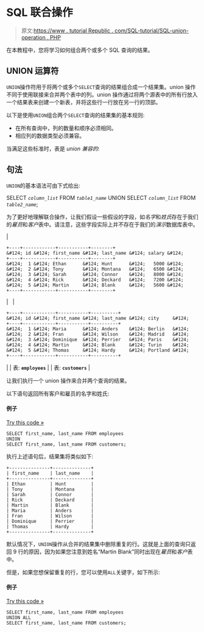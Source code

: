 # SQL 联合操作

> 原文:[https://www . tutorial Republic . com/SQL-tutorial/SQL-union-operation . PHP](https://www.tutorialrepublic.com/sql-tutorial/sql-union-operation.php)

在本教程中，您将学习如何组合两个或多个 SQL 查询的结果。

## UNION 运算符

`UNION`操作符用于将两个或多个`SELECT`查询的结果组合成一个结果集。union 操作不同于使用联接来合并两个表中的列。union 操作通过将两个源表中的所有行放入一个结果表来创建一个新表，并将这些行一行放在另一行的顶部。

以下是使用`UNION`组合两个`SELECT`查询的结果集的基本规则:

*   在所有查询中，列的数量和顺序必须相同。
*   相应列的数据类型必须兼容。

当满足这些标准时，表是 *union 兼容的*:

## 句法

`UNION`的基本语法可由下式给出:

SELECT *`column_list`* FROM *`table1_name`*
UNION SELECT *`column_list`* FROM *`table2_name`*;

为了更好地理解联合操作，让我们假设一些假设的字段，如*名字*和*姓氏*存在于我们的*雇员*和*客户*表中。请注意，这些字段实际上并不存在于我们的*演示*数据库表中。

| 

```
+----+------------+-----------+--------+
&#124; id &#124; first_name &#124; last_name &#124; salary &#124;
+----+------------+-----------+--------+
&#124;  1 &#124; Ethan      &#124; Hunt      &#124;   5000 &#124;
&#124;  2 &#124; Tony       &#124; Montana   &#124;   6500 &#124;
&#124;  3 &#124; Sarah      &#124; Connor    &#124;   8000 &#124;
&#124;  4 &#124; Rick       &#124; Deckard   &#124;   7200 &#124;
&#124;  5 &#124; Martin     &#124; Blank     &#124;   5600 &#124;
+----+------------+-----------+--------+

```

 |   | 

```
+----+------------+-----------+----------+
&#124; id &#124; first_name &#124; last_name &#124; city     &#124;
+----+------------+-----------+----------+
&#124;  1 &#124; Maria      &#124; Anders    &#124; Berlin   &#124;
&#124;  2 &#124; Fran       &#124; Wilson    &#124; Madrid   &#124;
&#124;  3 &#124; Dominique  &#124; Perrier   &#124; Paris    &#124;
&#124;  4 &#124; Martin     &#124; Blank     &#124; Turin    &#124;
&#124;  5 &#124; Thomas     &#124; Hardy     &#124; Portland &#124;
+----+------------+-----------+----------+

```

 |
| 表: **`employees`** |  | 表: **`customers`** |

让我们执行一个 union 操作来合并两个查询的结果。

以下语句返回所有客户和雇员的名字和姓氏:

#### 例子

[Try this code »](javascript:void(0); "Not Supported in Web SQL")

```
SELECT first_name, last_name FROM employees 
UNION
SELECT first_name, last_name FROM customers;
```

执行上述语句后，结果集将类似如下:

```
+---------------+--------------+
| first_name    | last_name    |
+---------------+--------------+
| Ethan         | Hunt         |
| Tony          | Montana      |
| Sarah         | Connor       |
| Rick          | Deckard      |
| Martin        | Blank        |
| Maria         | Anders       |
| Fran          | Wilson       |
| Dominique     | Perrier      |
| Thomas        | Hardy        |
+---------------+--------------+

```

默认情况下，`UNION`操作从合并的结果集中删除重复的行。这就是上面的查询只返回 9 行的原因，因为如果您注意到姓名“Martin Blank”同时出现在*雇员*和*客户*表中。

但是，如果您想保留重复的行，您可以使用`ALL`关键字，如下所示:

#### 例子

[Try this code »](javascript:void(0); "Not Supported in Web SQL")

```
SELECT first_name, last_name FROM employees 
UNION ALL
SELECT first_name, last_name FROM customers;
```